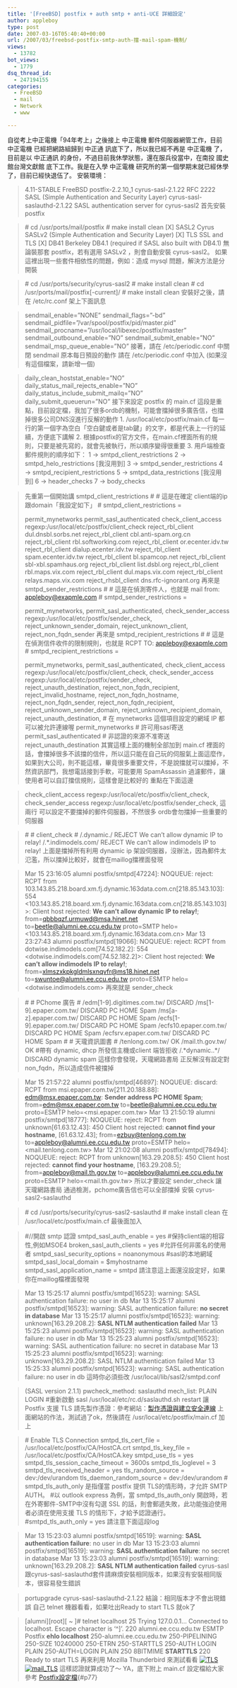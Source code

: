 ```yaml
---
title: '[FreeBSD] postfix + auth smtp + anti-UCE 詳細設定'
author: appleboy
type: post
date: 2007-03-16T05:40:40+00:00
url: /2007/03/freebsd-postfix-smtp-auth-擋-mail-spam-機制/
views:
  - 13782
bot_views:
  - 1779
dsq_thread_id:
  - 247194155
categories:
  - FreeBSD
  - mail
  - Network
  - www

---
```

自從考上中正電機「94年考上」之後接上 中正電機 郵件伺服器網管工作，目前 中正電機 已經把網路組歸到 中正通 訊底下了，所以我已經不再是 中正電機 了，目前是以 中正通訊 的身份，不過目前我休學狀態，還在服兵役當中，在南投 國史館台灣文獻館 底下工作。我是在入學 中正電機 研究所的第一個學期末就已經休學了，目前已經快退伍了。 <!--more--> 安裝環境： 

> 4.11-STABLE FreeBSD postfix-2.2.10_1 cyrus-sasl-2.1.22 RFC 2222 SASL (Simple Authentication and Security Layer) cyrus-sasl-saslauthd-2.1.22 SASL authentication server for cyrus-sasl2 首先安裝 postfix 

> \# cd /usr/ports/mail/postfix # make install clean [X] SASL2 Cyrus SASLv2 (Simple Authentication and Security Layer) [X] TLS SSL and TLS [X] DB41 Berkeley DB4.1 (required if SASL also built with DB4.1) 無論裝那套 postfix，若有選用 SASLv2 ，則會自動安裝 cyrus-sasl2。 如果這裡出現一些套件相依性的問題，例如：造成 mysql 問題，解決方法是分開裝 

> \# cd /usr/ports/security/cyrus-sasl2 # make install clean # cd /usr/ports/mail/postfix[-current]/ # make install clean 安裝好之後，請在 /etc/rc.conf 架上下面訊息 

> sendmail\_enable=&#8221;NONE&#8221; sendmail\_flags=&#8221;-bd&#8221; sendmail\_pidfile=&#8221;/var/spool/postfix/pid/master.pid&#8221; sendmail\_procname=&#8221;/usr/local/libexec/postfix/master&#8221; sendmail\_outbound\_enable=&#8221;NO&#8221; sendmail\_submit\_enable=&#8221;NO&#8221; sendmail\_msp\_queue_enable=&#8221;NO&#8221; 接著，請在 /etc/periodic.conf 中關閉 sendmail 原本每日預設的動作 請在 /etc/periodic.conf 中加入 (如果沒有這個檔案，請新增一個) 

> daily\_clean\_hoststat\_enable=&#8221;NO&#8221; daily\_status\_mail\_rejects\_enable=&#8221;NO&#8221; daily\_status\_include\_submit\_mailq=&#8221;NO&#8221; daily\_submit_queuerun=&#8221;NO&#8221; 接下來設定 postfix 的 main.cf 這段是重點，目前設定檔，我加了很多ordb的機制，可能會擋掉很多廣告信，也擋掉很多公司DNS沒進行反解的動作 1. /usr/local/etc/postfix/main.cf 每一行的第一個字為空白「空白鍵或者是tab鍵」的文字，都是代表上一行的延續，方便底下講解 2. 根據postfix的官方文件，在main.cf裡面所有的規則，只要是被先寫的，就會先被執行，所以順序變得很重要 3. 用戶端檢查郵件規則的順序如下： 1 → smtpd\_client\_restrictions 2 → smtpd\_helo\_restrictions [我沒用到] 3 → smtpd\_sender\_restrictions 4 → smtpd\_recipient\_restrictions 5 → smtpd\_data\_restrictions [我沒用到] 6 → header\_checks 7 → body\_checks 

> 先重第一個開始講 smtpd\_client\_restrictions # # 這是在確定 client端的ip跟domain「我設定如下」 # smtpd\_client\_restrictions =
> 
> permit\_mynetworks permit\_sasl\_authenticated check\_client\_access regexp:/usr/local/etc/postfix/client\_check reject\_rbl\_client dul.dnsbl.sorbs.net reject\_rbl\_client cbl.anti-spam.org.cn reject\_rbl\_client rbl.softworking.com reject\_rbl\_client or.ecenter.idv.tw reject\_rbl\_client dialup.ecenter.idv.tw reject\_rbl\_client spam.ecenter.idv.tw reject\_rbl\_client bl.spamcop.net reject\_rbl\_client sbl-xbl.spamhaus.org reject\_rbl\_client list.dsbl.org reject\_rbl\_client rbl.maps.vix.com reject\_rbl\_client dul.maps.vix.com reject\_rbl\_client relays.maps.vix.com reject\_rhsbl\_client dns.rfc-ignorant.org  再來是 smtpd\_sender\_restrictions # # 這是在偵測寄件人，也就是 mail from: appleboy@exapmle.com # smtpd\_sender\_restrictions = 
> 
> permit\_mynetworks, permit\_sasl\_authenticated, check\_sender\_access regexp:/usr/local/etc/postfix/sender\_check, reject\_unknown\_sender\_domain, reject\_unknown\_client, reject\_non\_fqdn\_sender 再來是 smtpd\_recipient\_restrictions # # 這是在偵測信件收件的限制規則，也就是 RCPT TO: appleboy@exapmle.com # smtpd\_recipient\_restrictions = 
> 
> permit\_mynetworks, permit\_sasl\_authenticated, check\_client\_access regexp:/usr/local/etc/postfix/client\_check, check\_sender\_access regexp:/usr/local/etc/postfix/sender\_check, reject\_unauth\_destination, reject\_non\_fqdn\_recipient, reject\_invalid\_hostname, reject\_non\_fqdn\_hostname, reject\_non\_fqdn\_sender, reject\_non\_fqdn\_recipient, reject\_unknown\_sender\_domain, reject\_unknown\_recipient\_domain, reject\_unauth_destination, # 在 mynetworks 這個項目設定的網域 IP 都可以被允許連線喔 permit\_mynetworks # 許可用sasl寄送 permit\_sasl\_authenticated # 非認證的來源不准寄送 reject\_unauth_destination 其實這樣上面的機制全部加到 main.cf 裡面的話，會擋掉很多不該擋的信件，所以這只能在自己玩的伺服氣上面這麼作，如果到大公司，則不能這樣，畢竟很多重要文件，不是說擋就可以擋掉，不然資訊部門，我想電話接到手軟，可能要用 SpamAssassin 過濾郵件，讓使用者可以自訂擋信規則，這樣會是比較好的 重點在下面這邊 

> check\_client\_access regexp:/usr/local/etc/postfix/client\_check, check\_sender\_access regexp:/usr/local/etc/postfix/sender\_check, 這兩行 可以設定不要擋掉的郵件伺服器，不然很多 ordb會勿擋掉一些重要的伺服器 

> \# # client_check # /\.dynamic\./ REJECT We can&#8217;t allow dynamic IP to relay! /.*\.indimodels.com/ REJECT We can&#8217;t allow indimodels IP to relay! 上面是擋掉所有利用 dynamic ip 架設伺服器，沒辦法，因為郵件太氾濫，所以擋掉比較好，就會在maillog擋裡面發現 

> Mar 15 23:16:05 alumni postfix/smtpd[47224]: NOQUEUE: reject: RCPT from 103.143.85.218.board.xm.fj.dynamic.163data.com.cn[218.85.143.103]: 554 <103.143.85.218.board.xm.fj.dynamic.163data.com.cn[218.85.143.103]>: Client host rejected: **We can&#8217;t allow dynamic IP to relay!**; from=<qbbbqzf.urmuwd@msa.hinet.net> to=<beetle@alumni.ee.ccu.edu.tw> proto=SMTP helo=<103.143.85.218.board.xm.fj.dynamic.163data.com.cn> Mar 13 23:27:43 alumni postfix/smtpd[19066]: NOQUEUE: reject: RCPT from dotwise.indimodels.com[74.52.182.2]: 554 <dotwise.indimodels.com[74.52.182.2]>: Client host rejected: **We can&#8217;t allow indimodels IP to relay!**; from=<xlmszxkpkgldmlsxnqvfr@ms18.hinet.net> to=<swuntoe@alumni.ee.ccu.edu.tw> proto=ESMTP helo=<dotwise.indimodels.com> 再來就是 sender_check 

> \# # PChome 廣告 # /edm[1-9].digitimes.com.tw/ DISCARD /ms[1-9]\.epaper\.com\.tw/ DISCARD PC HOME Spam /ms[a-z]\.epaper\.com\.tw/ DISCARD PC HOME Spam /ecfs[1-9]\.epaper\.com\.tw/ DISCARD PC HOME Spam /ecfs10\.epaper\.com\.tw/ DISCARD PC HOME Spam /ecfsrv\.epaper\.com\.tw/ DISCARD PC HOME Spam # # 天瓏資訊圖書 # /tenlong\.com\.tw/ OK /mail\.th\.gov\.tw/ OK #帶有 dynamic, dhcp 所發信主機或client 端皆拒收 /.\*dynamic\..\*/ DISCARD dynamic spam  這樣你會發現，天瓏網路書局 正反解沒有設定對 non_fqdn，所以造成信件被擋掉 

> Mar 15 21:57:22 alumni postfix/smtpd[46897]: NOQUEUE: discard: RCPT from msi.epaper.com.tw[211.20.188.88]: <edm@msx.epaper.com.tw>: **Sender address PC HOME Spam**; from=<edm@msx.epaper.com.tw> to=<beetle@alumni.ee.ccu.edu.tw> proto=ESMTP helo=<msi.epaper.com.tw> Mar 13 21:50:19 alumni postfix/smtpd[18777]: NOQUEUE: reject: RCPT from unknown[61.63.12.43]: 450 Client host rejected: **cannot find your hostname**, [61.63.12.43]; from=<ezbuy@tenlong.com.tw> to=<appleboy@alumni.ee.ccu.edu.tw> proto=ESMTP helo=<mail.tenlong.com.tw> Mar 12 21:02:08 alumni postfix/smtpd[78494]: NOQUEUE: reject: RCPT from unknown[163.29.208.5]: 450 Client host rejected: **cannot find your hostname**, [163.29.208.5]; from=<appleboy@mail.th.gov.tw> to=<appleboy@alumni.ee.ccu.edu.tw> proto=ESMTP helo=<mail.th.gov.tw> 所以才要設定 sender_check 讓 天瓏網路書局 通過檢測，pchome廣告信也可以全部擋掉 安裝 cyrus-sasl2-saslauthd 

> \# cd /usr/ports/security/cyrus-sasl2-saslauthd # make install clean  在 /usr/local/etc/postfix/main.cf 最後面加入 

> #//開啟 smtp 認證 smtpd\_sasl\_auth\_enable = yes #保持client端的相容性,例如MSOE4 broken\_sasl\_auth\_clients = yes #允許任何非匿名的使用者 smtpd\_sasl\_security\_options = noanonymous #sasl的本地網域 smtpd\_sasl\_local\_domain = $myhostname smtpd\_sasl\_application_name = smtpd 請注意這上面還沒設定好，如果你在maillog檔裡面發現 

> Mar 13 15:25:17 alumni postfix/smtpd[16523]: warning: SASL authentication failure: no user in db Mar 13 15:25:17 alumni postfix/smtpd[16523]: warning: SASL authentication failure: **no secret in database** Mar 13 15:25:17 alumni postfix/smtpd[16523]: warning: unknown[163.29.208.2]: **SASL NTLM authentication failed** Mar 13 15:25:23 alumni postfix/smtpd[16523]: warning: SASL authentication failure: no user in db Mar 13 15:25:23 alumni postfix/smtpd[16523]: warning: SASL authentication failure: no secret in database Mar 13 15:25:23 alumni postfix/smtpd[16523]: warning: unknown[163.29.208.2]: SASL NTLM authentication failed Mar 13 15:25:33 alumni postfix/smtpd[16523]: warning: SASL authentication failure: no user in db 這時你必須些改 /usr/local/lib/sasl2/smtpd.conf 

> (SASL version 2.1.1) pwcheck\_method: saslauthd mech\_list: PLAIN LOGIN #重新啟動 sasl /usr/local/etc/rc.d/saslauthd.sh restart 讓 Postfix 支援 TLS 請先製作憑證：參考網站：[製作憑證與建立安全連線][1] 上面網站的作法，測試過了ok，然後請在 /usr/local/etc/postfix/main.cf 加上 

> \# Enable TLS Connection smtpd\_tls\_cert\_file = /usr/local/etc/postfix/CA/HostCA.crt smtpd\_tls\_key\_file = /usr/local/etc/postfix/CA/HostCA.key smtpd\_use\_tls = yes smtpd\_tls\_session\_cache\_timeout = 3600s smtpd\_tls\_loglevel = 3 smtpd\_tls\_received\_header = yes tls\_random\_source = dev:/dev/urandom tls\_daemon\_random\_source = dev:/dev/urandom # smtpd\_tls\_auth\_only 是指僅當 postfix 提供 TLS的情形時，才允許 SMTP AUTH。 #以 outlook express 為例，當 smtpd\_tls\_auth\_only 開啟時，若在外寄郵件-SMTP中沒有勾選 SSL 的話，則會郵遞失敗，此功能強迫使用者必須在使用支援 TLS 的情形下，才給予認證通行。 #smtpd\_tls\_auth_only = yes  請注意下面這段log 

> Mar 13 15:23:03 alumni postfix/smtpd[16519]: warning: **SASL authentication failure**: no user in db Mar 13 15:23:03 alumni postfix/smtpd[16519]: warning: **SASL authentication failure**: no secret in database Mar 13 15:23:03 alumni postfix/smtpd[16519]: warning: unknown[163.29.208.2]: **SASL NTLM authentication failed** cyrus-sasl跟cyrus-sasl-saslauthd套件請麻煩安裝相同版本，如果沒有安裝相同版本，很容易發生錯誤 

> portupgrade cyrus-sasl-saslauthd-2.1.22 結論：相同版本才不會出現錯誤 自己 telnet 機器看看，如果吐出Ready to start TLS 就ok了 

> \[alumni\]\[root\][ ~ ]# telnet localhost 25 Trying 127.0.0.1&#8230; Connected to localhost. Escape character is &#8216;^]&#8217;. 220 alumni.ee.ccu.edu.tw ESMTP Postfix **ehlo localhost** 250-alumni.ee.ccu.edu.tw 250-PIPELINING 250-SIZE 10240000 250-ETRN 250-STARTTLS 250-AUTH LOGIN PLAIN 250-AUTH=LOGIN PLAIN 250 8BITMIME **STARTTLS** 220 Ready to start TLS 再來利用 Mozilla Thunderbird 來測試看看 [<img src="https://i1.wp.com/farm1.static.flickr.com/177/422091320_8f07039cf9.jpg?resize=500%2C349&#038;ssl=1" alt="TLS" data-recalc-dims="1" />][2] [<img src="https://i0.wp.com/farm1.static.flickr.com/151/422091353_793cbfc1a6_o.jpg?resize=349%2C373&#038;ssl=1" alt="mail_TLS" data-recalc-dims="1" />][3] 這樣認證就算成功了～ YA，底下附上 main.cf 設定檔給大家參考 [Postfix設定檔][4]{#p77}

 [1]: http://giayiu.twbbs.org/FreeBSD/
 [2]: https://www.flickr.com/photos/appleboy/422091320/ "Photo Sharing"
 [3]: https://www.flickr.com/photos/appleboy/422091353/ "Photo Sharing"
 [4]: http://blog.wu-boy.com/wp-content/uploads/2007/03/maincf.txt